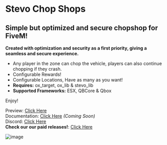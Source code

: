 # Stevo Chop Shops
## Simple but optimized and secure chopshop for FiveM! 

**Created with optimization and security as a first priority, giving a seamless and secure experience.**

- Any player in the zone can chop the vehicle, players can also continue chopping if they crash.
- Configurable Rewards!
- Configurable Locations, Have as many as you want!
- **Requires:** ox_target, ox_lib & stevo_lib
- **Supported Frameworks:** ESX, QBCore & Qbox

Enjoy!

Preview: [Click Here](https://youtu.be/nmMr3Y0QKXw?si=sY0talBtUiRlEyOd)
<br>
Documentation: [Click Here](https://docs.stevoscripts.com/free-scripts/stevo_chopshop) *(Coming Soon)*
<br>
Discord: [Click Here](https://discord.gg/stevoscripts)
<br>
**Check our our paid releases!**: [Click Here](https://store.stevoscripts.com/)

![image](https://github.com/user-attachments/assets/49e559dd-9916-4844-b28e-5a0ab9e2f58a)
